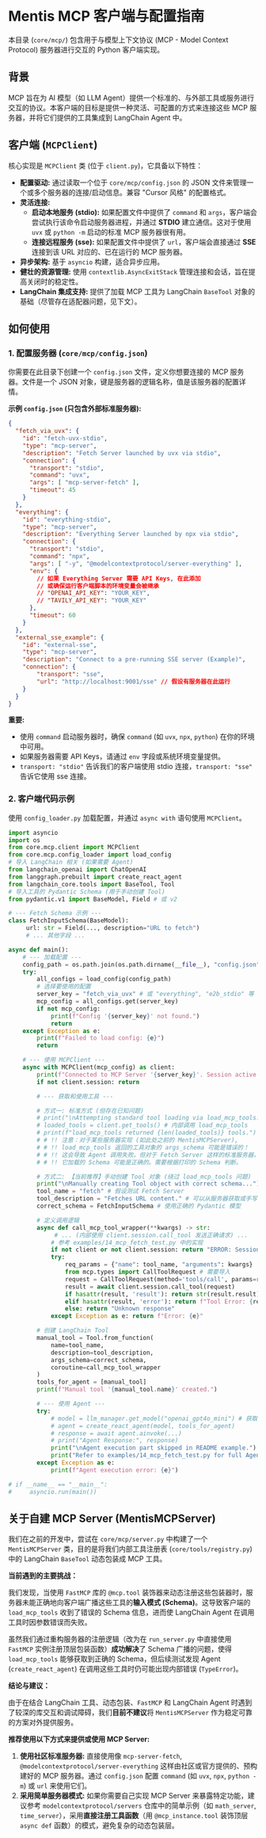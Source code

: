 # Mentis MCP 客户端与配置指南

本目录 (`core/mcp/`) 包含用于与模型上下文协议 (MCP - Model Context Protocol) 服务器进行交互的 Python 客户端实现。

## 背景

MCP 旨在为 AI 模型（如 LLM Agent）提供一个标准的、与外部工具或服务进行交互的协议。本客户端的目标是提供一种灵活、可配置的方式来连接这些 MCP 服务器，并将它们提供的工具集成到 LangChain Agent 中。

## 客户端 (`MCPClient`)

核心实现是 `MCPClient` 类 (位于 `client.py`)，它具备以下特性：

* **配置驱动:** 通过读取一个位于 `core/mcp/config.json` 的 JSON 文件来管理一个或多个服务器的连接/启动信息。兼容 "Cursor 风格" 的配置格式。
* **灵活连接:**
    * **启动本地服务 (stdio):** 如果配置文件中提供了 `command` 和 `args`，客户端会尝试执行该命令启动服务器进程，并通过 **STDIO** 建立通信。这对于使用 `uvx` 或 `python -m` 启动的标准 MCP 服务器很有用。
    * **连接远程服务 (sse):** 如果配置文件中提供了 `url`，客户端会直接通过 **SSE** 连接到该 URL 对应的、已在运行的 MCP 服务器。
* **异步架构:** 基于 `asyncio` 构建，适合异步应用。
* **健壮的资源管理:** 使用 `contextlib.AsyncExitStack` 管理连接和会话，旨在提高关闭时的稳定性。
* **LangChain 集成支持:** 提供了加载 MCP 工具为 LangChain `BaseTool` 对象的基础（尽管存在适配器问题，见下文）。

## 如何使用

### 1. 配置服务器 (`core/mcp/config.json`)

你需要在此目录下创建一个 `config.json` 文件，定义你想要连接的 MCP 服务器。文件是一个 JSON 对象，键是服务器的逻辑名称，值是该服务器的配置详情。

**示例 `config.json` (只包含外部标准服务器):**

```json
{
  "fetch_via_uvx": {
    "id": "fetch-uvx-stdio",
    "type": "mcp-server",
    "description": "Fetch Server launched by uvx via stdio",
    "connection": {
      "transport": "stdio",
      "command": "uvx",
      "args": [ "mcp-server-fetch" ],
      "timeout": 45
    }
  },
  "everything": {
    "id": "everything-stdio",
    "type": "mcp-server",
    "description": "Everything Server launched by npx via stdio",
    "connection": {
      "transport": "stdio",
      "command": "npx",
      "args": [ "-y", "@modelcontextprotocol/server-everything" ],
      "env": {
        // 如果 Everything Server 需要 API Keys, 在此添加
        // 或确保运行客户端脚本的环境变量会被继承
        // "OPENAI_API_KEY": "YOUR_KEY",
        // "TAVILY_API_KEY": "YOUR_KEY"
      },
      "timeout": 60
    }
  },
  "external_sse_example": {
    "id": "external-sse",
    "type": "mcp-server",
    "description": "Connect to a pre-running SSE server (Example)",
    "connection": {
        "transport": "sse",
        "url": "http://localhost:9001/sse" // 假设有服务器在此运行
    }
  }
}
```

**重要:**

* 使用 `command` 启动服务器时，确保 `command` (如 `uvx`, `npx`, `python`) 在你的环境中可用。
* 如果服务器需要 API Keys，请通过 `env` 字段或系统环境变量提供。
* `transport: "stdio"` 告诉我们的客户端使用 stdio 连接，`transport: "sse"` 告诉它使用 sse 连接。

### 2. 客户端代码示例

使用 `config_loader.py` 加载配置，并通过 `async with` 语句使用 `MCPClient`。

```python
import asyncio
import os
from core.mcp.client import MCPClient
from core.mcp.config_loader import load_config
# 导入 LangChain 相关 (如果需要 Agent)
from langchain_openai import ChatOpenAI
from langgraph.prebuilt import create_react_agent
from langchain_core.tools import BaseTool, Tool
# 导入工具的 Pydantic Schema (用于手动创建 Tool)
from pydantic.v1 import BaseModel, Field # 或 v2

# --- Fetch Schema 示例 ---
class FetchInputSchema(BaseModel):
     url: str = Field(..., description="URL to fetch")
     # ... 其他字段 ...

async def main():
    # --- 加载配置 ---
    config_path = os.path.join(os.path.dirname(__file__), "config.json") # 假设 config 在同目录
    try:
        all_configs = load_config(config_path)
        # 选择要使用的配置
        server_key = "fetch_via_uvx" # 或 "everything", "e2b_stdio" 等
        mcp_config = all_configs.get(server_key)
        if not mcp_config:
            print(f"Config '{server_key}' not found.")
            return
    except Exception as e:
        print(f"Failed to load config: {e}")
        return

    # --- 使用 MCPClient ---
    async with MCPClient(mcp_config) as client:
        print(f"Connected to MCP Server '{server_key}'. Session active: {client.session is not None}")
        if not client.session: return

        # --- 获取和使用工具 ---

        # 方式一: 标准方式 (但存在已知问题)
        # print("\nAttempting standard tool loading via load_mcp_tools...")
        # loaded_tools = client.get_tools() # 内部调用 load_mcp_tools
        # print(f"load_mcp_tools returned {len(loaded_tools)} tools.")
        # # !! 注意：对于某些服务器实现 (如此处之前的 MentisMCPServer),
        # # !! load_mcp_tools 返回的工具对象的 args_schema 可能是错误的！
        # # !! 这会导致 Agent 调用失败。但对于 Fetch Server 这样的标准服务器，
        # # !! 它加载的 Schema 可能是正确的。需要根据打印的 Schema 判断。

        # 方式二: 【当前推荐】手动创建 Tool 对象 (绕过 load_mcp_tools 问题)
        print("\nManually creating Tool object with correct schema...")
        tool_name = "fetch" # 假设测试 Fetch Server
        tool_description = "Fetches URL content." # 可以从服务器获取或手写
        correct_schema = FetchInputSchema # 使用正确的 Pydantic 模型

        # 定义调用逻辑
        async def call_mcp_tool_wrapper(**kwargs) -> str:
             # ... (内部使用 client.session.call_tool 发送正确请求) ...
            # 参考 examples/14_mcp_fetch_test.py 中的实现
            if not client or not client.session: return "ERROR: Session lost."
            try:
                req_params = {"name": tool_name, "arguments": kwargs}
                from mcp.types import CallToolRequest # 需要导入
                request = CallToolRequest(method='tools/call', params=req_params)
                result = await client.session.call_tool(request)
                if hasattr(result, 'result'): return str(result.result)
                elif hasattr(result, 'error'): return f"Tool Error: {result.error.message}"
                else: return "Unknown response"
            except Exception as e: return f"Error: {e}"

        # 创建 LangChain Tool
        manual_tool = Tool.from_function(
            name=tool_name,
            description=tool_description,
            args_schema=correct_schema,
            coroutine=call_mcp_tool_wrapper
        )
        tools_for_agent = [manual_tool]
        print(f"Manual tool '{manual_tool.name}' created.")

        # --- 使用 Agent ---
        try:
            # model = llm_manager.get_model("openai_gpt4o_mini") # 获取 LLM
            # agent = create_react_agent(model, tools_for_agent)
            # response = await agent.ainvoke(...)
            # print("Agent Response:", response)
            print("\nAgent execution part skipped in README example.")
            print("Refer to examples/14_mcp_fetch_test.py for full Agent integration.")
        except Exception as e:
            print(f"Agent execution error: {e}")

# if __name__ == "__main__":
#     asyncio.run(main())
```

## 关于自建 MCP Server (MentisMCPServer)

我们在之前的开发中，尝试在 `core/mcp/server.py` 中构建了一个 `MentisMCPServer` 类，目的是将我们内部工具注册表 (`core/tools/registry.py`) 中的 LangChain `BaseTool` 动态包装成 MCP 工具。

**当前遇到的主要挑战：**

我们发现，当使用 `FastMCP` 库的 `@mcp.tool` 装饰器来动态注册这些包装器时，服务器未能正确地向客户端广播这些工具的**输入模式 (Schema)**。这导致客户端的 `load_mcp_tools` 收到了错误的 Schema 信息，进而使 LangChain Agent 在调用工具时因参数错误而失败。

虽然我们通过重构服务器的注册逻辑（改为在 `run_server.py` 中直接使用 `FastMCP` 实例注册顶层包装函数）**成功解决**了 Schema 广播的问题，使得 `load_mcp_tools` 能够获取到正确的 Schema，但后续测试发现 Agent (`create_react_agent`) 在调用这些工具时仍可能出现内部错误 (`TypeError`)。

**结论与建议：**

由于在结合 LangChain 工具、动态包装、`FastMCP` 和 LangChain Agent 时遇到了较深的库交互和调试障碍，我们**目前不建议**将 `MentisMCPServer` 作为稳定可靠的方案对外提供服务。

**推荐使用以下方式来提供或使用 MCP Server:**

1.  **使用社区标准服务器:** 直接使用像 `mcp-server-fetch`, `@modelcontextprotocol/server-everything` 这样由社区或官方提供的、预构建好的 MCP 服务器。通过 `config.json` 配置 `command` (如 `uvx`, `npx`, `python -m`) 或 `url` 来使用它们。
2.  **采用简单服务器模式:** 如果你需要自己实现 MCP Server 来暴露特定功能，建议参考 `modelcontextprotocol/servers` 仓库中的简单示例（如 `math_server`, `time_server`），采用**直接注册工具函数**（用 `@mcp_instance.tool` 装饰顶层 `async def` 函数）的模式，避免复杂的动态包装层。